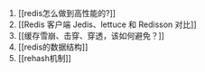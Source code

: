 1. [[redis怎么做到高性能的?]] 
2. [[Redis 客户端 Jedis、lettuce 和 Redisson 对比]]
3. [[缓存雪崩、击穿、穿透，该如何避免？]]
4. [[redis的数据结构]]
5. [[rehash机制]]